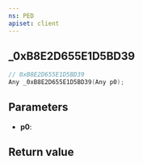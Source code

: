 ```yaml
---
ns: PED
apiset: client
---
```

## _0xB8E2D655E1D5BD39

```c
// 0xB8E2D655E1D5BD39
Any _0xB8E2D655E1D5BD39(Any p0);
```


## Parameters
* **p0**:

## Return value